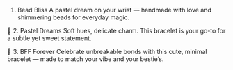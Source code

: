 1. Bead Bliss
A pastel dream on your wrist — handmade with love and shimmering beads for everyday magic.

💜 2. Pastel Dreams
Soft hues, delicate charm. This bracelet is your go-to for a subtle yet sweet statement.

🤍 3. BFF Forever
Celebrate unbreakable bonds with this cute, minimal bracelet — made to match your vibe and your bestie’s.

